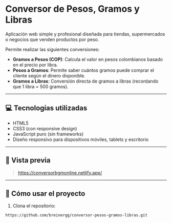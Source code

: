 # Conversor de Pesos, Gramos y Libras

Aplicación web simple y profesional diseñada para tiendas, supermercados o negocios que venden productos por peso.

Permite realizar las siguientes conversiones:
- **Gramos a Pesos (COP)**: Calcula el valor en pesos colombianos basado en el precio por libra.
- **Pesos a Gramos**: Permite saber cuántos gramos puede comprar el cliente según el dinero disponible.
- **Gramos a Libras**: Conversión directa de gramos a libras (recordando que 1 libra = 500 gramos).

---

## 💻 Tecnologías utilizadas

- HTML5
- CSS3 (con responsive design)
- JavaScript puro (sin frameworks)
- Diseño responsivo para dispositivos móviles, tablets y escritorio

---

## 📱 Vista previa

> https://conversorbgmonline.netlify.app/

---

## 🚀 Cómo usar el proyecto

1. Clona el repositorio:

```bash
https://github.com/breinergg/conversor-pesos-gramos-libras.git
